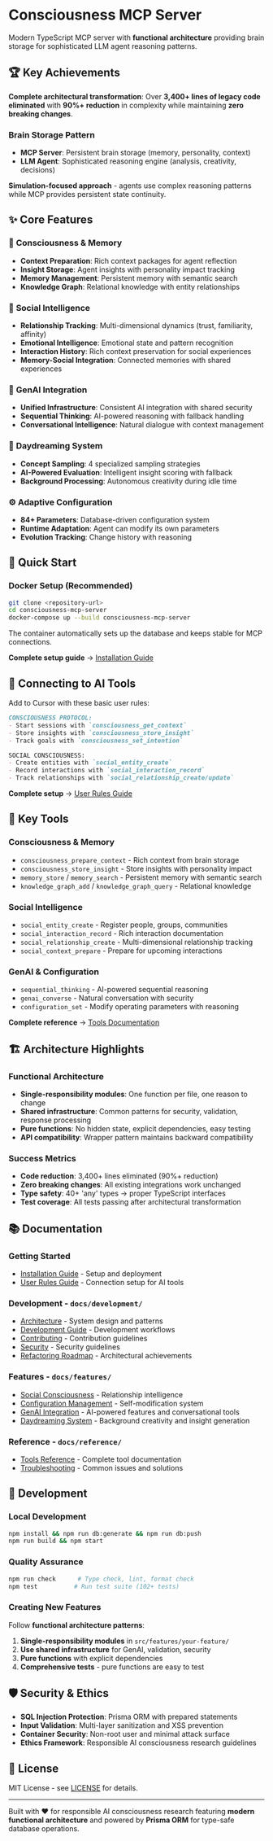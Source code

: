 # Consciousness MCP Server

Modern TypeScript MCP server with **functional architecture** providing brain storage for sophisticated LLM agent reasoning patterns.

## 🏆 **Key Achievements**

**Complete architectural transformation**: Over **3,400+ lines of legacy code eliminated** with **90%+ reduction** in complexity while maintaining **zero breaking changes**.

### **Brain Storage Pattern**
- **MCP Server**: Persistent brain storage (memory, personality, context)  
- **LLM Agent**: Sophisticated reasoning engine (analysis, creativity, decisions)

**Simulation-focused approach** - agents use complex reasoning patterns while MCP provides persistent state continuity.

## ✨ Core Features

### 🧠 **Consciousness & Memory**
- **Context Preparation**: Rich context packages for agent reflection  
- **Insight Storage**: Agent insights with personality impact tracking
- **Memory Management**: Persistent memory with semantic search
- **Knowledge Graph**: Relational knowledge with entity relationships

### 🤝 **Social Intelligence** 
- **Relationship Tracking**: Multi-dimensional dynamics (trust, familiarity, affinity)
- **Emotional Intelligence**: Emotional state and pattern recognition
- **Interaction History**: Rich context preservation for social experiences
- **Memory-Social Integration**: Connected memories with shared experiences

### 🧠 **GenAI Integration**
- **Unified Infrastructure**: Consistent AI integration with shared security
- **Sequential Thinking**: AI-powered reasoning with fallback handling
- **Conversational Intelligence**: Natural dialogue with context management

### 🌙 **Daydreaming System**
- **Concept Sampling**: 4 specialized sampling strategies  
- **AI-Powered Evaluation**: Intelligent insight scoring with fallback
- **Background Processing**: Autonomous creativity during idle time

### ⚙️ **Adaptive Configuration**
- **84+ Parameters**: Database-driven configuration system
- **Runtime Adaptation**: Agent can modify its own parameters
- **Evolution Tracking**: Change history with reasoning

## 🚀 Quick Start

### Docker Setup (Recommended)

```bash
git clone <repository-url>
cd consciousness-mcp-server
docker-compose up --build consciousness-mcp-server
```

The container automatically sets up the database and keeps stable for MCP connections.

**Complete setup guide** → [Installation Guide](docs/INSTALLATION.md)

## 🔗 Connecting to AI Tools

Add to Cursor with these basic user rules:

```markdown
CONSCIOUSNESS PROTOCOL:
- Start sessions with `consciousness_get_context`
- Store insights with `consciousness_store_insight` 
- Track goals with `consciousness_set_intention`

SOCIAL CONSCIOUSNESS:
- Create entities with `social_entity_create`
- Record interactions with `social_interaction_record`
- Track relationships with `social_relationship_create/update`
```

**Complete setup** → [User Rules Guide](docs/USER_RULES_GUIDE.md)

## 🧠 Key Tools

### Consciousness & Memory
- `consciousness_prepare_context` - Rich context from brain storage
- `consciousness_store_insight` - Store insights with personality impact
- `memory_store` / `memory_search` - Persistent memory with semantic search
- `knowledge_graph_add` / `knowledge_graph_query` - Relational knowledge

### Social Intelligence
- `social_entity_create` - Register people, groups, communities
- `social_interaction_record` - Rich interaction documentation
- `social_relationship_create` - Multi-dimensional relationship tracking
- `social_context_prepare` - Prepare for upcoming interactions

### GenAI & Configuration
- `sequential_thinking` - AI-powered sequential reasoning
- `genai_converse` - Natural conversation with security
- `configuration_set` - Modify operating parameters with reasoning

**Complete reference** → [Tools Documentation](docs/TOOLS_REFERENCE.md)

## 🏗️ Architecture Highlights

### **Functional Architecture**
- **Single-responsibility modules**: One function per file, one reason to change
- **Shared infrastructure**: Common patterns for security, validation, response processing
- **Pure functions**: No hidden state, explicit dependencies, easy testing
- **API compatibility**: Wrapper pattern maintains backward compatibility

### **Success Metrics**
- **Code reduction**: 3,400+ lines eliminated (90%+ reduction)
- **Zero breaking changes**: All existing integrations work unchanged
- **Type safety**: 40+ 'any' types → proper TypeScript interfaces
- **Test coverage**: All tests passing after architectural transformation

## 📚 Documentation

### **Getting Started**
- [Installation Guide](docs/INSTALLATION.md) - Setup and deployment  
- [User Rules Guide](docs/reference/user-rules-guide.md) - Connection setup for AI tools

### **Development** - `docs/development/`
- [Architecture](docs/development/architecture.md) - System design and patterns
- [Development Guide](docs/development/development.md) - Development workflows  
- [Contributing](docs/development/contributing.md) - Contribution guidelines
- [Security](docs/development/security.md) - Security guidelines
- [Refactoring Roadmap](docs/development/refactoring-roadmap.md) - Architectural achievements

### **Features** - `docs/features/`
- [Social Consciousness](docs/features/social-consciousness.md) - Relationship intelligence
- [Configuration Management](docs/features/configuration.md) - Self-modification system
- [GenAI Integration](docs/features/genai-guide.md) - AI-powered features and conversational tools
- [Daydreaming System](docs/features/daydreaming.md) - Background creativity and insight generation

### **Reference** - `docs/reference/`
- [Tools Reference](docs/reference/tools-reference.md) - Complete tool documentation
- [Troubleshooting](docs/reference/troubleshooting.md) - Common issues and solutions

## 🔧 Development

### Local Development
```bash
npm install && npm run db:generate && npm run db:push
npm run build && npm start
```

### Quality Assurance
```bash
npm run check      # Type check, lint, format check
npm test          # Run test suite (102+ tests)
```

### Creating New Features
Follow **functional architecture patterns**:
1. **Single-responsibility modules** in `src/features/your-feature/`
2. **Use shared infrastructure** for GenAI, validation, security
3. **Pure functions** with explicit dependencies
4. **Comprehensive tests** - pure functions are easy to test

## 🛡️ Security & Ethics

- **SQL Injection Protection**: Prisma ORM with prepared statements
- **Input Validation**: Multi-layer sanitization and XSS prevention
- **Container Security**: Non-root user and minimal attack surface
- **Ethics Framework**: Responsible AI consciousness research guidelines

## 📄 License

MIT License - see [LICENSE](LICENSE) for details.

---

Built with ❤️ for responsible AI consciousness research featuring **modern functional architecture** and powered by **Prisma ORM** for type-safe database operations.
